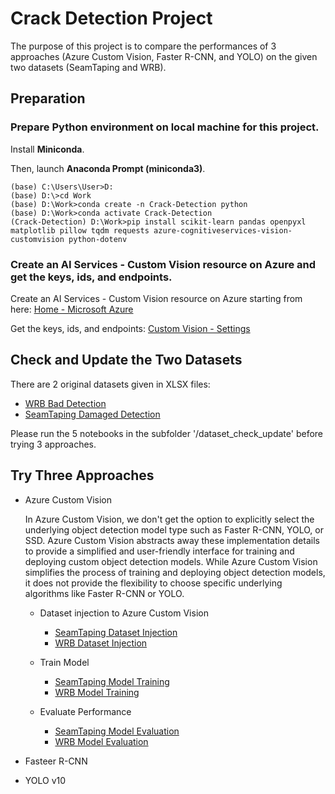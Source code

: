 # Crack Detection Project

The purpose of this project is to compare the performances of 3 approaches (Azure Custom Vision, Faster R-CNN, and YOLO) on the given two datasets (SeamTaping and WRB).

## Preparation

### Prepare Python environment on local machine for this project.

Install **Miniconda**.

Then, launch **Anaconda Prompt (miniconda3)**.

```Anaconda
(base) C:\Users\User>D:
(base) D:\>cd Work
(base) D:\Work>conda create -n Crack-Detection python
(base) D:\Work>conda activate Crack-Detection
(Crack-Detection) D:\Work>pip install scikit-learn pandas openpyxl matplotlib pillow tqdm requests azure-cognitiveservices-vision-customvision python-dotenv
```

### Create an AI Services - Custom Vision resource on Azure and get the keys, ids, and endpoints.

Create an AI Services - Custom Vision resource on Azure starting from here: [Home - Microsoft Azure](https://portal.azure.com/#home)

Get the keys, ids, and endpoints: [Custom Vision - Settings](https://www.customvision.ai/projects#/settings)


## Check and Update the Two Datasets

There are 2 original datasets given in XLSX files:

- [WRB Bad Detection](dataset/WRB_All.xlsx)
- [SeamTaping Damaged Detection](dataset/SeamTaping_All.xlsx)

Please run the 5 notebooks in the subfolder '/dataset_check_update' before trying 3 approaches.

## Try Three Approaches

- Azure Custom Vision

    In Azure Custom Vision, we don't get the option to explicitly select the underlying object detection model type such as Faster R-CNN, YOLO, or SSD. Azure Custom Vision abstracts away these implementation details to provide a simplified and user-friendly interface for training and deploying custom object detection models.
    While Azure Custom Vision simplifies the process of training and deploying object detection models, it does not provide the flexibility to choose specific underlying algorithms like Faster R-CNN or YOLO.

    * Dataset injection to Azure Custom Vision
        + [SeamTaping Dataset Injection](<different-approaches/azure-custom-vision/1. SeamTaping_dataset-inject.ipynb>)
        + [WRB Dataset Injection](<different-approaches/azure-custom-vision/1. WRB_dataset-inject.ipynb>)

    * Train Model
        + [SeamTaping Model Training](<different-approaches/azure-custom-vision/2. SeamTaping_train-model.ipynb>)
        + [WRB Model Training](<different-approaches/azure-custom-vision/2. WRB_train-model.ipynb>)

    * Evaluate Performance
        + [SeamTaping Model Evaluation](<different-approaches/azure-custom-vision/3. WRB_evaluate-model.ipynb>)
        + [WRB Model Evaluation](<different-approaches/azure-custom-vision/3. WRB_evaluate-model.ipynb>)

- Fasteer R-CNN

- YOLO v10
